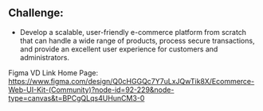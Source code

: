 ## Challenge:
- Develop a scalable, user-friendly e-commerce platform from scratch that can handle a wide range of products, process secure transactions, and provide an excellent user experience for customers and administrators.
  
Figma VD Link Home Page: https://www.figma.com/design/Q0cHGGQc7Y7uLxJQwTik8X/Ecommerce-Web-UI-Kit-(Community)?node-id=92-229&node-type=canvas&t=BPCgQLqs4UHunCM3-0
